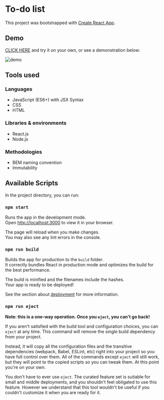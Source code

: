 # To-do list

This project was bootstrapped with [Create React App](https://github.com/facebook/create-react-app).

## Demo

[CLICK HERE](https://michal-owsiak.github.io/to-do-list-react/) and try it on your own, or see a demonstration below:

![demo](https://github.com/michal-owsiak/to-do-list-react/blob/main/public/demo.gif?raw=true)

## Tools used

### Languages

- JavaScript (ES6+) with JSX Syntax
- CSS
- HTML

### Libraries & environments

- React.js
- Node.js

### Methodologies

- BEM naming convention
- Immutability

## Available Scripts

In the project directory, you can run:

### `npm start`

Runs the app in the development mode.\
Open [http://localhost:3000](http://localhost:3000) to view it in your browser.

The page will reload when you make changes.\
You may also see any lint errors in the console.

### `npm run build`

Builds the app for production to the `build` folder.\
It correctly bundles React in production mode and optimizes the build for the best performance.

The build is minified and the filenames include the hashes.\
Your app is ready to be deployed!

See the section about [deployment](https://facebook.github.io/create-react-app/docs/deployment) for more information.

### `npm run eject`

**Note: this is a one-way operation. Once you `eject`, you can't go back!**

If you aren't satisfied with the build tool and configuration choices, you can `eject` at any time. This command will remove the single build dependency from your project.

Instead, it will copy all the configuration files and the transitive dependencies (webpack, Babel, ESLint, etc) right into your project so you have full control over them. All of the commands except `eject` will still work, but they will point to the copied scripts so you can tweak them. At this point you're on your own.

You don't have to ever use `eject`. The curated feature set is suitable for small and middle deployments, and you shouldn't feel obligated to use this feature. However we understand that this tool wouldn't be useful if you couldn't customize it when you are ready for it.